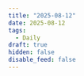```yaml
---
title: "2025-08-12"
date: 2025-08-12
tags:
  - Daily
draft: true
hidden: false
disable_feed: false
---
```


